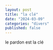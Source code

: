 ```yaml
---
layout: post
title: "la clé"
date: "2024-03-09"
categories: "divers"
published: false
---
```


le pardon est la clé  

